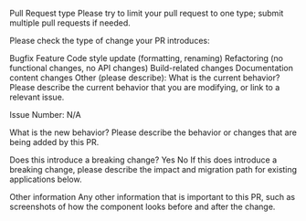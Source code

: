 Pull Request type
Please try to limit your pull request to one type; submit multiple pull requests if needed.

Please check the type of change your PR introduces:

 Bugfix
 Feature
 Code style update (formatting, renaming)
 Refactoring (no functional changes, no API changes)
 Build-related changes
 Documentation content changes
 Other (please describe):
What is the current behavior?
Please describe the current behavior that you are modifying, or link to a relevant issue.

Issue Number: N/A

What is the new behavior?
Please describe the behavior or changes that are being added by this PR.

Does this introduce a breaking change?
 Yes
 No
If this does introduce a breaking change, please describe the impact and migration path for existing applications below.

Other information
Any other information that is important to this PR, such as screenshots of how the component looks before and after the change.
